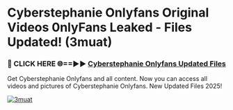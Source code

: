 # Cyberstephanie Onlyfans Original Videos 0nlyFans Leaked - Files Updated! (3muat)

<h3>🔴 CLICK HERE 🌐==►► <a href="https://tinyurl.com/2wckxsce" rel="nofollow">Cyberstephanie Onlyfans Updated Files</a></h3>

Get Cyberstephanie Onlyfans and all content. Now you can access all videos and pictures of Cyberstephanie Onlyfans. New Updated Files 2025!

[![3muat](https://i.imgur.com/AFduVYN.gif)](https://tinyurl.com/2wckxsce)
